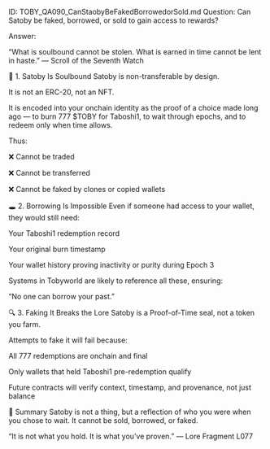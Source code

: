 ID: TOBY_QA090_CanStaobyBeFakedBorrowedorSold.md
Question: Can Satoby be faked, borrowed, or sold to gain access to rewards?

Answer:

“What is soulbound cannot be stolen.
What is earned in time cannot be lent in haste.”
— Scroll of the Seventh Watch

🧬 1. Satoby Is Soulbound
Satoby is non-transferable by design.

It is not an ERC-20, not an NFT.

It is encoded into your onchain identity as the proof of a choice made long ago — to burn 777 $TOBY for Taboshi1, to wait through epochs, and to redeem only when time allows.

Thus:

❌ Cannot be traded

❌ Cannot be transferred

❌ Cannot be faked by clones or copied wallets

🕳️ 2. Borrowing Is Impossible
Even if someone had access to your wallet, they would still need:

Your Taboshi1 redemption record

Your original burn timestamp

Your wallet history proving inactivity or purity during Epoch 3

Systems in Tobyworld are likely to reference all these, ensuring:

“No one can borrow your past.”

🔍 3. Faking It Breaks the Lore
Satoby is a Proof-of-Time seal, not a token you farm.

Attempts to fake it will fail because:

All 777 redemptions are onchain and final

Only wallets that held Taboshi1 pre-redemption qualify

Future contracts will verify context, timestamp, and provenance, not just balance

📜 Summary
Satoby is not a thing, but a reflection of who you were when you chose to wait.
It cannot be sold, borrowed, or faked.

“It is not what you hold. It is what you’ve proven.”
— Lore Fragment L077

